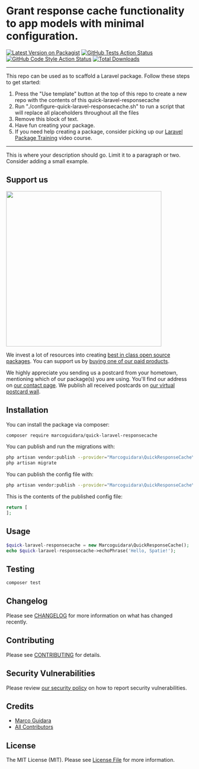 # Grant response cache functionality to app models with minimal configuration.

[![Latest Version on Packagist](https://img.shields.io/packagist/v/marcoguidara/quick-laravel-responsecache.svg?style=flat-square)](https://packagist.org/packages/marcoguidara/quick-laravel-responsecache)
[![GitHub Tests Action Status](https://img.shields.io/github/workflow/status/marcoguidara/quick-laravel-responsecache/run-tests?label=tests)](https://github.com/marcoguidara/quick-laravel-responsecache/actions?query=workflow%3Arun-tests+branch%3Amain)
[![GitHub Code Style Action Status](https://img.shields.io/github/workflow/status/marcoguidara/quick-laravel-responsecache/Check%20&%20fix%20styling?label=code%20style)](https://github.com/marcoguidara/quick-laravel-responsecache/actions?query=workflow%3A"Check+%26+fix+styling"+branch%3Amain)
[![Total Downloads](https://img.shields.io/packagist/dt/marcoguidara/quick-laravel-responsecache.svg?style=flat-square)](https://packagist.org/packages/marcoguidara/quick-laravel-responsecache)

---
This repo can be used as to scaffold a Laravel package. Follow these steps to get started:

1. Press the "Use template" button at the top of this repo to create a new repo with the contents of this quick-laravel-responsecache
2. Run "./configure-quick-laravel-responsecache.sh" to run a script that will replace all placeholders throughout all the files
3. Remove this block of text.
4. Have fun creating your package.
5. If you need help creating a package, consider picking up our <a href="https://laravelpackage.training">Laravel Package Training</a> video course.
---

This is where your description should go. Limit it to a paragraph or two. Consider adding a small example.

## Support us

[<img src="https://github-ads.s3.eu-central-1.amazonaws.com/quick-laravel-responsecache.jpg?t=1" width="419px" />](https://spatie.be/github-ad-click/quick-laravel-responsecache)

We invest a lot of resources into creating [best in class open source packages](https://spatie.be/open-source). You can support us by [buying one of our paid products](https://spatie.be/open-source/support-us).

We highly appreciate you sending us a postcard from your hometown, mentioning which of our package(s) you are using. You'll find our address on [our contact page](https://spatie.be/about-us). We publish all received postcards on [our virtual postcard wall](https://spatie.be/open-source/postcards).

## Installation

You can install the package via composer:

```bash
composer require marcoguidara/quick-laravel-responsecache
```

You can publish and run the migrations with:

```bash
php artisan vendor:publish --provider="Marcoguidara\QuickResponseCache\QuickResponseCacheServiceProvider" --tag="quick-laravel-responsecache-migrations"
php artisan migrate
```

You can publish the config file with:
```bash
php artisan vendor:publish --provider="Marcoguidara\QuickResponseCache\QuickResponseCacheServiceProvider" --tag="quick-laravel-responsecache-config"
```

This is the contents of the published config file:

```php
return [
];
```

## Usage

```php
$quick-laravel-responsecache = new Marcoguidara\QuickResponseCache();
echo $quick-laravel-responsecache->echoPhrase('Hello, Spatie!');
```

## Testing

```bash
composer test
```

## Changelog

Please see [CHANGELOG](CHANGELOG.md) for more information on what has changed recently.

## Contributing

Please see [CONTRIBUTING](.github/CONTRIBUTING.md) for details.

## Security Vulnerabilities

Please review [our security policy](../../security/policy) on how to report security vulnerabilities.

## Credits

- [Marco Guidara](https://github.com/marcoguidara)
- [All Contributors](../../contributors)

## License

The MIT License (MIT). Please see [License File](LICENSE.md) for more information.
